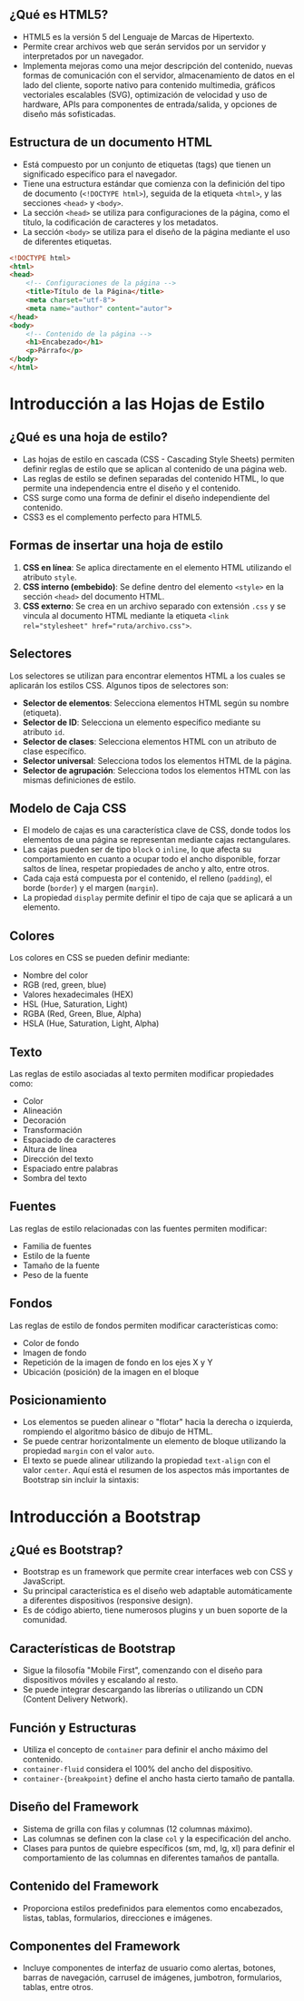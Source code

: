 ## ¿Qué es HTML5?
- HTML5 es la versión 5 del Lenguaje de Marcas de Hipertexto.
- Permite crear archivos web que serán servidos por un servidor y interpretados por un navegador.
- Implementa mejoras como una mejor descripción del contenido, nuevas formas de comunicación con el servidor, almacenamiento de datos en el lado del cliente, soporte nativo para contenido multimedia, gráficos vectoriales escalables (SVG), optimización de velocidad y uso de hardware, APIs para componentes de entrada/salida, y opciones de diseño más sofisticadas.

## Estructura de un documento HTML
- Está compuesto por un conjunto de etiquetas (tags) que tienen un significado específico para el navegador.
- Tiene una estructura estándar que comienza con la definición del tipo de documento (`<!DOCTYPE html>`), seguida de la etiqueta `<html>`, y las secciones `<head>` y `<body>`.
- La sección `<head>` se utiliza para configuraciones de la página, como el título, la codificación de caracteres y los metadatos.
- La sección `<body>` se utiliza para el diseño de la página mediante el uso de diferentes etiquetas.

```html
<!DOCTYPE html>
<html>
<head>
    <!-- Configuraciones de la página -->
    <title>Título de la Página</title>
    <meta charset="utf-8">
    <meta name="author" content="autor">
</head>
<body>
    <!-- Contenido de la página -->
    <h1>Encabezado</h1>
    <p>Párrafo</p>
</body>
</html>
```

# Introducción a las Hojas de Estilo

## ¿Qué es una hoja de estilo?

- Las hojas de estilo en cascada (CSS - Cascading Style Sheets) permiten definir reglas de estilo que se aplican al contenido de una página web.
- Las reglas de estilo se definen separadas del contenido HTML, lo que permite una independencia entre el diseño y el contenido.
- CSS surge como una forma de definir el diseño independiente del contenido.
- CSS3 es el complemento perfecto para HTML5.

## Formas de insertar una hoja de estilo

1. **CSS en línea**: Se aplica directamente en el elemento HTML utilizando el atributo `style`.
2. **CSS interno (embebido)**: Se define dentro del elemento `<style>` en la sección `<head>` del documento HTML.
3. **CSS externo**: Se crea en un archivo separado con extensión `.css` y se vincula al documento HTML mediante la etiqueta `<link rel="stylesheet" href="ruta/archivo.css">`.

## Selectores

Los selectores se utilizan para encontrar elementos HTML a los cuales se aplicarán los estilos CSS. Algunos tipos de selectores son:

- **Selector de elementos**: Selecciona elementos HTML según su nombre (etiqueta).
- **Selector de ID**: Selecciona un elemento específico mediante su atributo `id`.
- **Selector de clases**: Selecciona elementos HTML con un atributo de clase específico.
- **Selector universal**: Selecciona todos los elementos HTML de la página.
- **Selector de agrupación**: Selecciona todos los elementos HTML con las mismas definiciones de estilo.

## Modelo de Caja CSS

- El modelo de cajas es una característica clave de CSS, donde todos los elementos de una página se representan mediante cajas rectangulares.
- Las cajas pueden ser de tipo `block` o `inline`, lo que afecta su comportamiento en cuanto a ocupar todo el ancho disponible, forzar saltos de línea, respetar propiedades de ancho y alto, entre otros.
- Cada caja está compuesta por el contenido, el relleno (`padding`), el borde (`border`) y el margen (`margin`).
- La propiedad `display` permite definir el tipo de caja que se aplicará a un elemento.

## Colores

Los colores en CSS se pueden definir mediante:

- Nombre del color
- RGB (red, green, blue)
- Valores hexadecimales (HEX)
- HSL (Hue, Saturation, Light)
- RGBA (Red, Green, Blue, Alpha)
- HSLA (Hue, Saturation, Light, Alpha)

## Texto

Las reglas de estilo asociadas al texto permiten modificar propiedades como:

- Color
- Alineación
- Decoración
- Transformación
- Espaciado de caracteres
- Altura de línea
- Dirección del texto
- Espaciado entre palabras
- Sombra del texto

## Fuentes

Las reglas de estilo relacionadas con las fuentes permiten modificar:

- Familia de fuentes
- Estilo de la fuente
- Tamaño de la fuente
- Peso de la fuente

## Fondos

Las reglas de estilo de fondos permiten modificar características como:

- Color de fondo
- Imagen de fondo
- Repetición de la imagen de fondo en los ejes X y Y
- Ubicación (posición) de la imagen en el bloque

## Posicionamiento

- Los elementos se pueden alinear o "flotar" hacia la derecha o izquierda, rompiendo el algoritmo básico de dibujo de HTML.
- Se puede centrar horizontalmente un elemento de bloque utilizando la propiedad `margin` con el valor `auto`.
- El texto se puede alinear utilizando la propiedad `text-align` con el valor `center`.
Aquí está el resumen de los aspectos más importantes de Bootstrap sin incluir la sintaxis:

# Introducción a Bootstrap

## ¿Qué es Bootstrap?

- Bootstrap es un framework que permite crear interfaces web con CSS y JavaScript. 
- Su principal característica es el diseño web adaptable automáticamente a diferentes dispositivos (responsive design).
- Es de código abierto, tiene numerosos plugins y un buen soporte de la comunidad.

## Características de Bootstrap

- Sigue la filosofía "Mobile First", comenzando con el diseño para dispositivos móviles y escalando al resto.
- Se puede integrar descargando las librerías o utilizando un CDN (Content Delivery Network).

## Función y Estructuras

- Utiliza el concepto de `container` para definir el ancho máximo del contenido.
- `container-fluid` considera el 100% del ancho del dispositivo.
- `container-{breakpoint}` define el ancho hasta cierto tamaño de pantalla.

## Diseño del Framework

- Sistema de grilla con filas y columnas (12 columnas máximo).
- Las columnas se definen con la clase `col` y la especificación del ancho.
- Clases para puntos de quiebre específicos (sm, md, lg, xl) para definir el comportamiento de las columnas en diferentes tamaños de pantalla.

## Contenido del Framework

- Proporciona estilos predefinidos para elementos como encabezados, listas, tablas, formularios, direcciones e imágenes.

## Componentes del Framework

- Incluye componentes de interfaz de usuario como alertas, botones, barras de navegación, carrusel de imágenes, jumbotron, formularios, tablas, entre otros.
